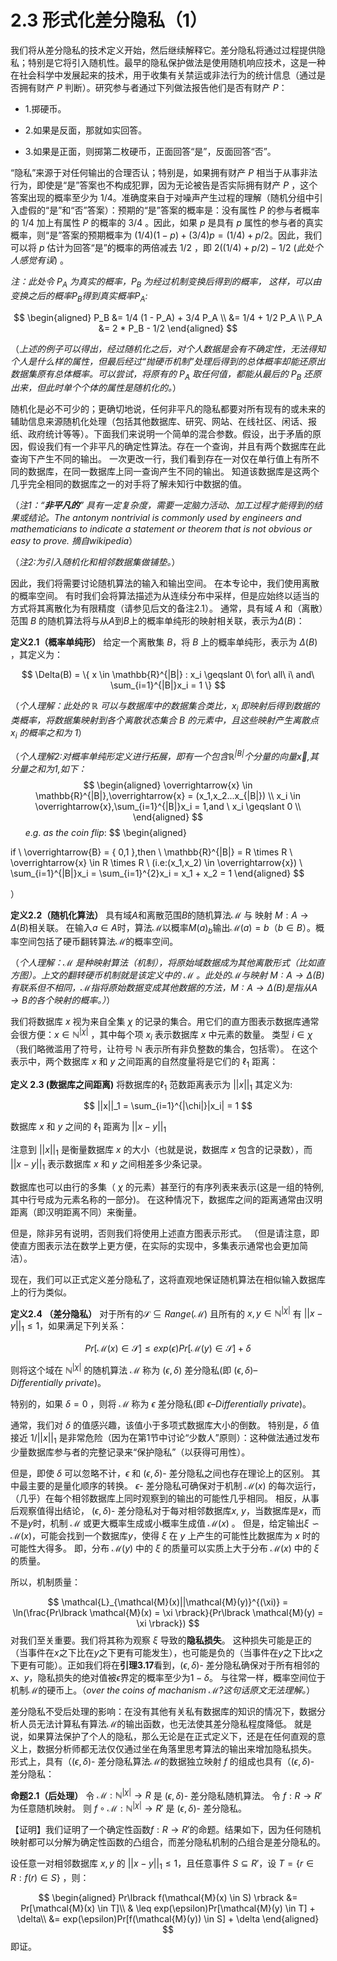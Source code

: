# 2.3 形式化差分隐私（1）

我们将从差分隐私的技术定义开始，然后继续解释它。差分隐私将通过过程提供隐私；特别是它将引入随机性。最早的隐私保护做法是使用随机响应技术，这是一种在社会科学中发展起来的技术，用于收集有关禁运或非法行为的统计信息（通过是否拥有财产 $P$ 判断）。研究参与者通过下列做法报告他们是否有财产 $P$：

* 1.掷硬币。

* 2.如果是反面，那就如实回答。

* 3.如果是正面，则掷第二枚硬币，正面回答“是”，反面回答“否”。

“隐私”来源于对任何输出的合理否认；特别是，如果拥有财产 $P$ 相当于从事非法行为，即使是“是”答案也不构成犯罪，因为无论被告是否实际拥有财产 $P$ ，这个答案出现的概率至少为 $1/4$。准确度来自于对噪声产生过程的理解（随机分组中引入虚假的“是”和“否”答案）：预期的“是”答案的概率是：没有属性 $P$ 的参与者概率的 $1/4$ 加上有属性 $P$ 的概率的 $3/4$ 。因此，如果 $p$ 是具有 $p$ 属性的参与者的真实概率，则“是”答案的预期概率为 $(1/4)(1-p)+(3/4)p=(1/4)+p/2$。因此，我们可以将 $p$ 估计为回答“是”的概率的两倍减去 $1/2$ ，即 $2((1/4)+p/2)-1/2$ (*此处个人感觉有误*) 。


*注：此处令 $P_A$ 为真实的概率，$P_B$ 为经过机制变换后得到的概率，
这样，可以由变换之后的概率$P_B$得到真实概率$P_A$:*

$$
\begin{aligned}
P_B &=  1/4 (1 - P_A) + 3/4 P_A \\
&= 1/4 + 1/2 P_A \\
P_A &= 2 * P_B - 1/2
\end{aligned}
$$

（*上述的例子可以得出，经过随机化之后，对个人数据是会有不确定性，无法得知个人是什么样的属性，但最后经过“抛硬币机制”处理后得到的总体概率却能还原出数据集原有总体概率。可以尝试，将原有的 $P_A$ 取任何值，都能从最后的 $P_B$ 还原出来，但此时单个个体的属性是随机化的。*）

随机化是必不可少的；更确切地说，任何非平凡的隐私都要对所有现有的或未来的辅助信息来源随机化处理（包括其他数据库、研究、网站、在线社区、闲话、报纸、政府统计等等）。下面我们来说明一个简单的混合参数。假设，出于矛盾的原因，假设我们有一个非平凡的确定性算法。存在一个查询，并且有两个数据库在此查询下产生不同的输出。 一次更改一行，我们看到存在一对仅在单行值上有所不同的数据库，在同一数据库上同一查询产生不同的输出。 知道该数据库是这两个几乎完全相同的数据库之一的对手将了解未知行中数据的值。

（*注1：“**非平凡的**” 具有一定复杂度，需要一定脑力活动、加工过程才能得到的结果或结论。The antonym nontrivial is commonly used by engineers and mathematicians to indicate a statement or theorem that is not obvious or easy to prove. 摘自wikipedia*） 

（*注2:为引入随机化和相邻数据集做铺垫。*）

因此，我们将需要讨论随机算法的输入和输出空间。 在本专论中，我们使用离散的概率空间。 有时我们会将算法描述为从连续分布中采样，但是应始终以适当的方式将其离散化为有限精度（请参见后文的备注2.1）。 通常，具有域 $A$ 和（离散）范围 $B$ 的随机算法将与从$A$到$B$上的概率单纯形的映射相关联，表示为$\Delta(B)$：

**定义2.1（概率单纯形）**  给定一个离散集 $B$，将 $B$ 上的概率单纯形，表示为 $\Delta(B)$ ，其定义为：  

$$
\Delta(B) = \{ x \in \mathbb{R}^{|B|} : x_i \geqslant 0\    for\ all\ i\ and\ \sum_{i=1}^{|B|}x_i = 1 \}
$$
  
（*个人理解：此处的 $\mathbb{R}$ 可以与数据库中的数据集合类比，$x_i$ 即映射后得到数据的类概率，将数据集映射到各个离散状态集合 $B$ 的元素中，且这些映射产生离散点 $x_i$ 的概率之和为 $1$*）

（*个人理解2:对概率单纯形定义进行拓展，即有一个包含$\mathbb{R}^{|B|}$个分量的向量$\overrightarrow{x}$,其分量之和为$1$,如下：*
$$
\begin{aligned}
\overrightarrow{x} \in \mathbb{R}^{|B|},\overrightarrow{x} = (x_1,x_2...x_{|B|})  \\ 
x_i \in \overrightarrow{x},\sum_{i=1}^{|B|}x_i = 1,and \ x_i \geqslant 0 \\
\end{aligned}
$$
$\ \ \ \ \ \ e.g. \  as \ the \ coin \ flip:$
$$
\begin{aligned}

if \  \overrightarrow{B} = \{ 0,1 \},then \ \mathbb{R}^{|B|} = R \times R  \\
\overrightarrow{x} \in R \times R \ (i.e:(x_1,x_2) \in \overrightarrow{x})  \\
\sum_{i=1}^{|B|}x_i = \sum_{i=1}^{2}x_i = x_1 + x_2 = 1
\end{aligned}
$$

）

**定义2.2（随机化算法）** 具有域$A$和离散范围$B$的随机算法$\mathcal{M}$ 与 映射 $M:A \to \Delta(B)$相关联。 在输入$a∈A$时，算法$\mathcal{M}$以概率$M(a)_b$输出$\mathcal{M}(a)=b$（$b∈B$）。概率空间包括了硬币翻转算法$\mathcal{M}$的概率空间。

（*个人理解：$\mathcal{M}$ 是种映射算法（机制），将原始域数据成为其他离散形式（比如直方图）。上文的翻转硬币机制就是该定义中的 $\mathcal{M}$  。此处的$\mathcal{M}$与映射 $M:A \to \Delta(B)$有联系但不相同，$\mathcal{M}$指将原始数据变成其他数据的方法，$M:A \to \Delta(B)$是指从$A \to B$的各个映射的概率。）*）

我们将数据库 $x$ 视为来自全集 $\chi$ 的记录的集合。用它们的直方图表示数据库通常会很方便：$x \in \mathbb{N}^{|\chi|}$ ，其中每个项  $x_i$ 表示数据库 $x$ 中元素的数量。 类型 $i\in\chi$（我们略微滥用了符号，让符号 $\mathbb{N}$ 表示所有非负整数的集合，包括零）。 在这个表示中，两个数据库 $x$ 和 $y$ 之间距离的自然度量将是它们的     $\ell_1$ 距离：

**定义 2.3 (数据库之间距离)** 将数据库的$\ell_1$ 范数距离表示为 $||x||_1$ 其定义为:

$$
||x||_1 = \sum_{i=1}^{|\chi|}|x_i| = 1
$$

数据库 $x$ 和 $y$ 之间的 $\ell_1$ 距离为 $||x-y||_1$

注意到 $||x||_1$ 是衡量数据库 $x$ 的大小（也就是说，数据库 $x$ 包含的记录数），而 $||x-y||_1$ 表示数据库 $x$ 和 $y$ 之间相差多少条记录。

数据库也可以由行的多集（ $\chi$ 的元素）甚至行的有序列表来表示(这是一组的特例,其中行号成为元素名称的一部分)。 在这种情况下，数据库之间的距离通常由汉明距离（即汉明距离不同）来衡量。  

但是，除非另有说明，否则我们将使用上述直方图表示形式。 （但是请注意，即使直方图表示法在数学上更方便，在实际的实现中，多集表示通常也会更加简洁）。  

现在，我们可以正式定义差分隐私了，这将直观地保证随机算法在相似输入数据库上的行为类似。 

**定义2.4 （差分隐私）** 对于所有的$\mathcal{S} \subseteq Range(\mathcal{M})$ 且所有的 $x,y\in \mathbb{N}^{|\chi|}$ 有 $||x-y||_1 \leq 1$，如果满足下列关系：

$$
Pr[\mathcal{M}(x) \in \mathcal{S}] \leq exp(\epsilon)Pr[\mathcal{M}(y) \in \mathcal{S}] + \delta
$$

则将这个域在 $\mathbb{N}^{|\chi|}$ 的随机算法 $\mathcal{M}$ 称为 $(\epsilon,\delta)$ 差分隐私(即 $(\epsilon,\delta) \text{--} Differentially \ private$)。  

特别的，如果 $\delta=0$ ，则将 $\mathcal{M}$ 称为 $\epsilon$ 差分隐私(即 $\epsilon \text{--} Differentially \ private$)。

通常，我们对 $\delta$ 的值感兴趣，该值小于多项式数据库大小的倒数。 特别是，$\delta$  值接近 $1/||x||_1$ 是非常危险（因为在第1节中讨论“少数人”原则）：这种做法通过发布少量数据库参与者的完整记录来“保护隐私”（以获得可用性）。 

但是，即使 $\delta$ 可以忽略不计，$\epsilon$ 和 $(\epsilon,\delta)$-  差分隐私之间也存在理论上的区别。 其中最主要的是量化顺序的转换。 $\epsilon$- 差分隐私可确保对于机制 $\mathcal{M}(x)$ 的每次运行，（几乎）在每个相邻数据库上同时观察到的输出的可能性几乎相同。 相反，从事后观察值得出结论， $(\epsilon,\delta)$-  差分隐私对于每对相邻数据库$x, \ y$，当数据库是$x$，而不是$y$时，机制  $\mathcal{M}$ 或更大概率生成或小概率生成值 $\mathcal{M}(x)$ 。 但是，给定输出$\xi \backsim \mathcal{M}(x)$，可能会找到一个数据库$y$，使得 $\xi$ 在 $y$ 上产生的可能性比数据库为 $x$ 时的可能性大得多。 即，分布 $\mathcal{M}(y)$ 中的 $\xi$ 的质量可以实质上大于分布 $\mathcal{M}(x)$ 中的 $\xi$ 的质量。

所以，机制质量：

$$
\mathcal{L}_{\mathcal{M}(x)||\mathcal{M}(y)}^{(\xi)} = \ln(\frac{Pr\lbrack \mathcal{M}(x) = \xi \rbrack}{Pr\lbrack \mathcal{M}(y) = \xi \rbrack})
$$
对我们至关重要。我们将其称为观察 $\xi$ 导致的**隐私损失**。 这种损失可能是正的（当事件在$x$之下比在$y$之下更有可能发生），也可能是负的（当事件在$y$之下比$x$之下更有可能）。正如我们将在**引理3.17**看到，$(\epsilon,\delta)$-  差分隐私确保对于所有相邻的$x$、$y$，隐私损失的绝对值被$\epsilon$界定的概率至少为$1-\delta$。 与往常一样，概率空间位于机制$\mathcal{M}$的硬币上。（*over the coins of machanism $\mathcal{M}$?这句话原文无法理解。*）

差分隐私不受后处理的影响：在没有其他有关私有数据库的知识的情况下，数据分析人员无法计算私有算法$\mathcal{M}$的输出函数，也无法使其差分隐私程度降低。 就是说，如果算法保护了个人的隐私，那么无论是在正式定义下，还是在任何直观的意义上，数据分析师都无法仅仅通过坐在角落里思考算法的输出来增加隐私损失。 形式上，具有（$(\epsilon,\delta)$-  差分隐私算法$\mathcal{M}$的数据独立映射 $f$ 的组成也具有（$(\epsilon,\delta)$-  差分隐私：

**命题2.1（后处理）** 令 $\mathcal{M}: \mathbb{N}^{|\chi|} \to R$ 是 $(\epsilon,\delta)$-  差分隐私随机算法。 令 $f:R \to R'$为任意随机映射。 则 $f \circ \mathcal{M}: \mathbb{N}^{|\chi|} \to R'$ 是 $(\epsilon,\delta)$- 差分隐私。

【证明】我们证明了一个确定性函数$f:R \to R'$的命题。结果如下，因为任何随机映射都可以分解为确定性函数的凸组合，而差分隐私机制的凸组合是差分隐私的。

设任意一对相邻数据库 $x,y$ 的 $||x-y||_1 \leq 1$，且任意事件 $S\subseteq R'$，设 $T = \{ r \in R: f(r) \in S \}$ ，则：

$$
\begin{aligned}
   Pr\lbrack f(\mathcal{M}(x) \in S) \rbrack &= Pr[\mathcal{M}(x) \in T]\\
   & \leq exp(\epsilon)Pr[\mathcal{M}(y) \in T] + \delta\\
   &= exp(\epsilon)Pr[f(\mathcal{M}(y)) \in S] + \delta
\end{aligned}
$$
即证。

